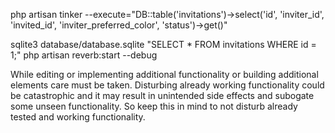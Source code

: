 php artisan tinker --execute="DB::table('invitations')->select('id', 'inviter_id', 'invited_id', 'inviter_preferred_color', 'status')->get()"

sqlite3 database/database.sqlite "SELECT * FROM invitations WHERE id = 1;"
php artisan reverb:start --debug 

While editing or implementing additional functionality or building additional elements care must be taken. Disturbing already working functionality could be catastrophic and it may result in unintended side effects and subogate some unseen functionality. So keep this in mind to not disturb already tested and working functionality.
